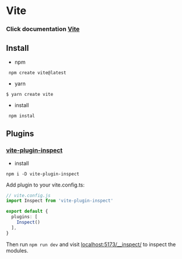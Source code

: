 # Vite

 ### Click documentation [Vite](https://vitejs.dev/)

 ## Install
* npm 
```
 npm create vite@latest
```
* yarn
```
$ yarn create vite
```
* install
```
 npm instal
```

 ## Plugins

  ### [vite-plugin-inspect](https://github.com/antfu/vite-plugin-inspect)

* install
```
npm i -D vite-plugin-inspect
```
Add plugin to your vite.config.ts:

```ts
// vite.config.js
import Inspect from 'vite-plugin-inspect'

export default {
  plugins: [
    Inspect()
  ],
}
```
Then run `npm run dev` and visit [localhost:5173/__inspect/](http://localhost:5173/__inspect/) to inspect the modules.